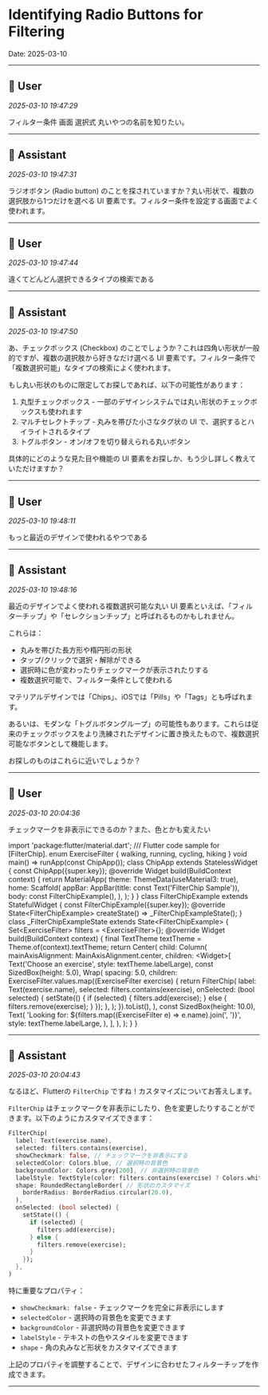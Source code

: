 # Identifying Radio Buttons for Filtering

Date: 2025-03-10

---

## 👤 User
*2025-03-10 19:47:29*

フィルター条件 画面 選択式 丸いやつの名前を知りたい。

---

## 🤖 Assistant
*2025-03-10 19:47:31*

ラジオボタン (Radio button) のことを探されていますか？丸い形状で、複数の選択肢から1つだけを選べる UI 要素です。フィルター条件を設定する画面でよく使われます。

---

## 👤 User
*2025-03-10 19:47:44*

違くてどんどん選択できるタイプの検索である

---

## 🤖 Assistant
*2025-03-10 19:47:50*

あ、チェックボックス (Checkbox) のことでしょうか？これは四角い形状が一般的ですが、複数の選択肢から好きなだけ選べる UI 要素です。フィルター条件で「複数選択可能」なタイプの検索によく使われます。

もし丸い形状のものに限定してお探しであれば、以下の可能性があります：

1. 丸型チェックボックス - 一部のデザインシステムでは丸い形状のチェックボックスも使われます
2. マルチセレクトチップ - 丸みを帯びた小さなタグ状の UI で、選択するとハイライトされるタイプ
3. トグルボタン - オン/オフを切り替えられる丸いボタン

具体的にどのような見た目や機能の UI 要素をお探しか、もう少し詳しく教えていただけますか？

---

## 👤 User
*2025-03-10 19:48:11*

もっと最近のデザインで使われるやつである

---

## 🤖 Assistant
*2025-03-10 19:48:16*

最近のデザインでよく使われる複数選択可能な丸い UI 要素といえば、「フィルターチップ」や「セレクションチップ」と呼ばれるものかもしれません。

これらは：
- 丸みを帯びた長方形や楕円形の形状
- タップ/クリックで選択・解除ができる
- 選択時に色が変わったりチェックマークが表示されたりする
- 複数選択可能で、フィルター条件として使われる

マテリアルデザインでは「Chips」、iOSでは「Pills」や「Tags」とも呼ばれます。

あるいは、モダンな「トグルボタングループ」の可能性もあります。これらは従来のチェックボックスをより洗練されたデザインに置き換えたもので、複数選択可能なボタンとして機能します。

お探しのものはこれらに近いでしょうか？

---

## 👤 User
*2025-03-10 20:04:36*

チェックマークを非表示にできるのか？また、色とかも変えたい

import 'package:flutter/material.dart';
/// Flutter code sample for [FilterChip].
enum ExerciseFilter { walking, running, cycling, hiking }
void main() =&gt; runApp(const ChipApp());
class ChipApp extends StatelessWidget {
  const ChipApp({super.key});
  @override
  Widget build(BuildContext context) {
    return MaterialApp(
      theme: ThemeData(useMaterial3: true),
      home: Scaffold(
        appBar: AppBar(title: const Text('FilterChip Sample')),
        body: const FilterChipExample(),
      ),
    );
  }
}
class FilterChipExample extends StatefulWidget {
  const FilterChipExample({super.key});
  @override
  State&lt;FilterChipExample&gt; createState() =&gt; _FilterChipExampleState();
}
class _FilterChipExampleState extends State&lt;FilterChipExample&gt; {
  Set&lt;ExerciseFilter&gt; filters = &lt;ExerciseFilter&gt;{};
  @override
  Widget build(BuildContext context) {
    final TextTheme textTheme = Theme.of(context).textTheme;
    return Center(
      child: Column(
        mainAxisAlignment: MainAxisAlignment.center,
        children: &lt;Widget&gt;[
          Text('Choose an exercise', style: textTheme.labelLarge),
          const SizedBox(height: 5.0),
          Wrap(
            spacing: 5.0,
            children:
                ExerciseFilter.values.map((ExerciseFilter exercise) {
                  return FilterChip(
                    label: Text(exercise.name),
                    selected: filters.contains(exercise),
                    onSelected: (bool selected) {
                      setState(() {
                        if (selected) {
                          filters.add(exercise);
                        } else {
                          filters.remove(exercise);
                        }
                      });
                    },
                  );
                }).toList(),
          ),
          const SizedBox(height: 10.0),
          Text(
            'Looking for: ${filters.map((ExerciseFilter e) =&gt; e.name).join(', ')}',
            style: textTheme.labelLarge,
          ),
        ],
      ),
    );
  }
}

---

## 🤖 Assistant
*2025-03-10 20:04:43*

なるほど、Flutterの `FilterChip` ですね！カスタマイズについてお答えします。

`FilterChip` はチェックマークを非表示にしたり、色を変更したりすることができます。以下のようにカスタマイズできます：

```dart
FilterChip(
  label: Text(exercise.name),
  selected: filters.contains(exercise),
  showCheckmark: false, // チェックマークを非表示にする
  selectedColor: Colors.blue, // 選択時の背景色
  backgroundColor: Colors.grey[200], // 非選択時の背景色
  labelStyle: TextStyle(color: filters.contains(exercise) ? Colors.white : Colors.black), // ラベルの色
  shape: RoundedRectangleBorder( // 形状のカスタマイズ
    borderRadius: BorderRadius.circular(20.0),
  ),
  onSelected: (bool selected) {
    setState(() {
      if (selected) {
        filters.add(exercise);
      } else {
        filters.remove(exercise);
      }
    });
  },
)
```

特に重要なプロパティ：
- `showCheckmark: false` - チェックマークを完全に非表示にします
- `selectedColor` - 選択時の背景色を変更できます
- `backgroundColor` - 非選択時の背景色を変更できます
- `labelStyle` - テキストの色やスタイルを変更できます
- `shape` - 角の丸みなど形状をカスタマイズできます

上記のプロパティを調整することで、デザインに合わせたフィルターチップを作成できます。

---
